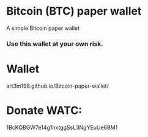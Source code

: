 # Bitcoin (BTC) paper wallet
A simple Bitcoin paper wallet

### Use this wallet at your own risk.

# Wallet
art3m198.github.io/Bitcoin-paper-wallet/

# Donate WATC: 
1BcKQBGW7e14g1hxtggSsL3NgYEuUe6BM1
